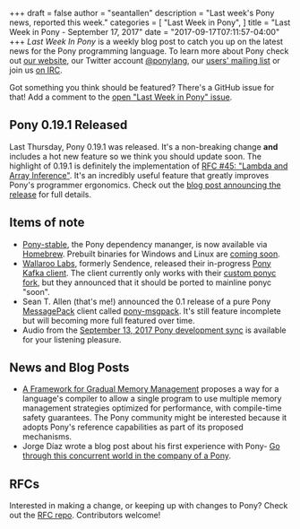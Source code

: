 +++
draft = false
author = "seantallen"
description = "Last week's Pony news, reported this week."
categories = [
    "Last Week in Pony",
]
title = "Last Week in Pony - September 17, 2017"
date = "2017-09-17T07:11:57-04:00"
+++
_Last Week In Pony_ is a weekly blog post to catch you up on the latest news for the Pony programming language. To learn more about Pony check out [our website](ponylang.io), our Twitter account [@ponylang](https://twitter.com/ponylang), our [users' mailing list](https://pony.groups.io/g/user) or join us [on IRC](https://webchat.freenode.net/?channels=%23ponylang). 

Got something you think should be featured? There's a GitHub issue for that! Add a comment to the [open "Last Week in Pony" issue](https://github.com/ponylang/ponylang.github.io/issues?q=is%3Aissue+is%3Aopen+label%3Alast-week-in-pony).
<!--more-->


## Pony 0.19.1 Released

Last Thursday, Pony 0.19.1 was released. It's a non-breaking change **and** includes a hot new feature so we think you should update soon. The highlight of 0.19.1 is definitely the implementation of [RFC #45: "Lambda and Array Inference"](https://github.com/ponylang/rfcs/blob/master/text/0045-lambda-and-array-inference.md). It's an incredibly useful feature that greatly improves Pony's programmer ergonomics. Check out the [blog post announcing the release](https://www.ponylang.io/blog/2017/09/0.19.1-released/) for full details.

## Items of note

- [Pony-stable](https://github.com/ponylang/pony-stable), the Pony dependency mananger, is now available via [Homebrew](https://brew.sh/). Prebuilt binaries for Windows and Linux are [coming soon](https://github.com/ponylang/pony-stable/issues/26).
- [Wallaroo Labs](https://www.wallaroolabs.com/), formerly Sendence, released their in-progress [Pony Kafka client](https://github.com/WallarooLabs/pony-kafka). The client currently only works with their [custom ponyc fork](https://github.com/wallaroolabs/ponyc), but they announced that it should be ported to mainline ponyc "soon".
- Sean T. Allen (that's me!) announced the 0.1 release of a pure Pony [MessagePack](http://msgpack.org/index.html) client called [pony-msgpack](https://github.com/SeanTAllen/pony-msgpack/releases/tag/0.1). It's still feature incomplete but will becoming more full featured over time.
- Audio from the [September 13, 2017 Pony development sync](https://pony.groups.io/g/dev/files/Pony%20Sync/2017_09_13) is available for your listening pleasure.

## News and Blog Posts
  
- [A Framework for Gradual Memory Management](https://drive.google.com/file/d/0B_4wx_3dTGICWG1Ddk81Rnh0YzA/view) proposes a way for a language's compiler to allow a single program to use multiple memory management strategies optimized for performance, with compile-time safety guarantees. The Pony community might be interested because it adopts Pony's reference capabilities as part of its proposed mechanisms.
- Jorge Díaz wrote a blog post about his first experience with Pony- [Go through this concurrent world in the company of a Pony](https://medium.com/@jdia/go-through-this-concurrent-world-in-the-company-of-a-pony-f24bcf501855).

## RFCs

Interested in making a change, or keeping up with changes to Pony? Check out the [RFC repo](https://github.com/ponylang/rfcs). Contributors welcome!
